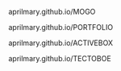 aprilmary.github.io/MOGO

aprilmary.github.io/PORTFOLIO

aprilmary.github.io/ACTIVEBOX


aprilmary.github.io/ТЕСТОВОЕ
